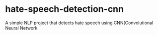 # hate-speech-detection-cnn
A simple NLP project that detects hate speech using CNN(Convolutional Neural Network
